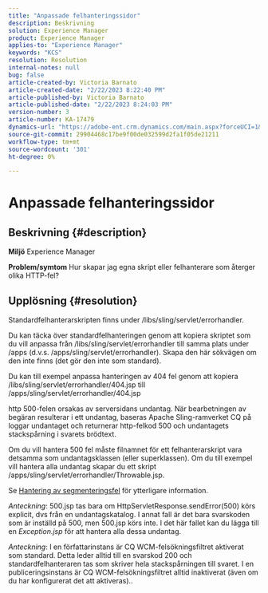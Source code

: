 ```yaml
---
title: "Anpassade felhanteringssidor"
description: Beskrivning
solution: Experience Manager
product: Experience Manager
applies-to: "Experience Manager"
keywords: "KCS"
resolution: Resolution
internal-notes: null
bug: false
article-created-by: Victoria Barnato
article-created-date: "2/22/2023 8:22:40 PM"
article-published-by: Victoria Barnato
article-published-date: "2/22/2023 8:24:03 PM"
version-number: 3
article-number: KA-17479
dynamics-url: "https://adobe-ent.crm.dynamics.com/main.aspx?forceUCI=1&pagetype=entityrecord&etn=knowledgearticle&id=8df423a3-eeb2-ed11-83fe-6045bd0067ea"
source-git-commit: 29904468c17be9f00de032599d2fa1f05de21211
workflow-type: tm+mt
source-wordcount: '301'
ht-degree: 0%

---
```


# Anpassade felhanteringssidor

## Beskrivning {#description}

<b>Miljö</b>
Experience Manager


<b>Problem/symtom</b>
Hur skapar jag egna skript eller felhanterare som återger olika HTTP-fel?


## Upplösning {#resolution}


Standardfelhanterarskripten finns under /libs/sling/servlet/errorhandler.

Du kan täcka över standardfelhanteringen genom att kopiera skriptet som du vill anpassa från /libs/sling/servlet/errorhandler till samma plats under /apps (d.v.s. /apps/sling/servlet/errorhandler). Skapa den här sökvägen om den inte finns (det gör den inte som standard).

Du kan till exempel anpassa hanteringen av 404 fel genom att kopiera /libs/sling/servlet/errorhandler/404.jsp till /apps/sling/servlet/errorhandler/404.jsp

http 500-felen orsakas av serversidans undantag. När bearbetningen av begäran resulterar i ett undantag, baseras Apache Sling-ramverket CQ på loggar undantaget och returnerar http-felkod 500 och undantagets stackspårning i svarets brödtext.

Om du vill hantera 500 fel måste filnamnet för ett felhanterarskript vara detsamma som undantagsklassen (eller superklassen). Om du till exempel vill hantera alla undantag skapar du ett skript /apps/sling/servlet/errorhandler/Throwable.jsp.

Se [Hantering av segmenteringsfel](https://sling.apache.org/documentation/the-sling-engine/errorhandling.html) för ytterligare information.

*Anteckning*: 500.jsp tas bara om HttpServletResponse.sendError(500) körs explicit, dvs från en undantagskatalog.
I annat fall är det bara svarskoden som är inställd på 500, men 500.jsp körs inte.
I det här fallet kan du lägga till en *Exception.jsp* för att hantera alla dessa undantag.

*Anteckning*: I en författarinstans är CQ WCM-felsökningsfiltret aktiverat som standard. Detta leder alltid till en svarskod 200 och standardfelhanteraren tas som skriver hela stackspårningen till svaret. I en publiceringsinstans är CQ WCM-felsökningsfiltret alltid inaktiverat (även om du har konfigurerat det att aktiveras)..
